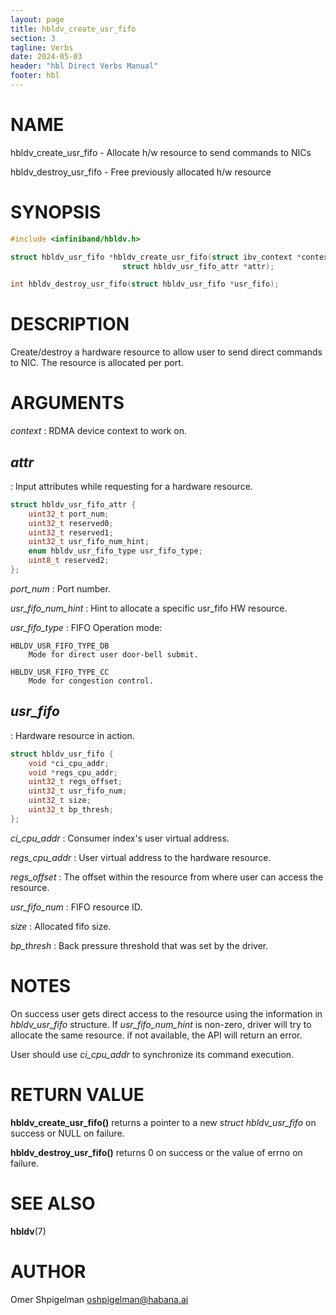 ```yaml
---
layout: page
title: hbldv_create_usr_fifo
section: 3
tagline: Verbs
date: 2024-05-03
header: "hbl Direct Verbs Manual"
footer: hbl
---
```


# NAME

hbldv_create_usr_fifo - Allocate h/w resource to send commands to NICs

hbldv_destroy_usr_fifo - Free previously allocated h/w resource

# SYNOPSIS

```c
#include <infiniband/hbldv.h>

struct hbldv_usr_fifo *hbldv_create_usr_fifo(struct ibv_context *context,
					     struct hbldv_usr_fifo_attr *attr);

int hbldv_destroy_usr_fifo(struct hbldv_usr_fifo *usr_fifo);
```

# DESCRIPTION

Create/destroy a hardware resource to allow user to send direct commands to NIC.
The resource is allocated per port.

# ARGUMENTS

*context*
:	RDMA device context to work on.

## *attr*
:	Input attributes while requesting for a hardware resource.

```c
struct hbldv_usr_fifo_attr {
	uint32_t port_num;
	uint32_t reserved0;
	uint32_t reserved1;
	uint32_t usr_fifo_num_hint;
	enum hbldv_usr_fifo_type usr_fifo_type;
	uint8_t reserved2;
};
```

*port_num*
:	Port number.

*usr_fifo_num_hint*
:	Hint to allocate a specific usr_fifo HW resource.

*usr_fifo_type*
:	FIFO Operation mode:

	HBLDV_USR_FIFO_TYPE_DB
		Mode for direct user door-bell submit.

	HBLDV_USR_FIFO_TYPE_CC
		Mode for congestion control.

## *usr_fifo*
:	Hardware resource in action.

```c
struct hbldv_usr_fifo {
	void *ci_cpu_addr;
	void *regs_cpu_addr;
	uint32_t regs_offset;
	uint32_t usr_fifo_num;
	uint32_t size;
	uint32_t bp_thresh;
};
```

*ci_cpu_addr*
:	Consumer index's user virtual address.

*regs_cpu_addr*
:	User virtual address to the hardware resource.

*regs_offset*
:	The offset within the resource from where user can access the resource.

*usr_fifo_num*
:	FIFO resource ID.

*size*
:	Allocated fifo size.

*bp_thresh*
:	Back pressure threshold that was set by the driver.

# NOTES

On success user gets direct access to the resource using the information in
*hbldv_usr_fifo* structure. If *usr_fifo_num_hint* is non-zero, driver will try
to allocate the same resource. if not available, the API will return an error.

User should use *ci_cpu_addr* to synchronize its command execution.

# RETURN VALUE

**hbldv_create_usr_fifo()** returns a pointer to a new *struct hbldv_usr_fifo*
on success or NULL on failure.

**hbldv_destroy_usr_fifo()** returns 0 on success or the value of errno on
failure.

# SEE ALSO

**hbldv**(7)

# AUTHOR

Omer Shpigelman <oshpigelman@habana.ai>
